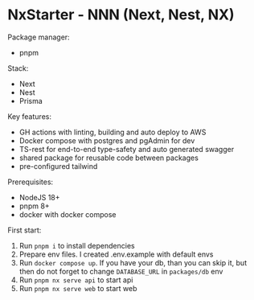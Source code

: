 # NxStarter - NNN (Next, Nest, NX)

Package manager:
 - pnpm


Stack:
 - Next
 - Nest
 - Prisma


Key features:
 - GH actions with linting, building and auto deploy to AWS
 - Docker compose with postgres and pgAdmin for dev
 - TS-rest for end-to-end type-safety and auto generated swagger
 - shared package for reusable code between packages
 - pre-configured tailwind


Prerequisites:
 - NodeJS 18+
 - pnpm 8+
 - docker with docker compose


First start:
 1. Run `pnpm i` to install dependencies
 2. Prepare env files. I created .env.example with default envs
 3. Run `docker compose up`. If you have your db, than you can skip it, but then do not forget to change `DATABASE_URL` in `packages/db` env
 4. Run `pnpm nx serve api` to start api
 5. Run `pnpm nx serve web` to start web
